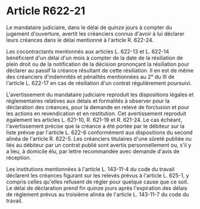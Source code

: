 # Article R622-21

Le mandataire judiciaire, dans le délai de quinze jours à compter du jugement d'ouverture, avertit les créanciers connus d'avoir à lui déclarer leurs créances dans le délai mentionné à l'article R. 622-24.

Les cocontractants mentionnés aux articles L. 622-13 et L. 622-14 bénéficient d'un délai d'un mois à compter de la date de la résiliation de plein droit ou de la notification de la décision prononçant la résiliation pour déclarer au passif la créance résultant de cette résiliation. Il en est de même des créanciers d'indemnités et pénalités mentionnées au 2° du III de l'article L. 622-17 en cas de résiliation d'un contrat régulièrement poursuivi.

L'avertissement du mandataire judiciaire reproduit les dispositions légales et réglementaires relatives aux délais et formalités à observer pour la déclaration des créances, pour la demande en relevé de forclusion et pour les actions en revendication et en restitution. Cet avertissement reproduit également les articles L. 621-10,
R. 621-19 et R. 621-24. Le cas échéant, l'avertissement précise que la créance a été portée par le débiteur sur la liste prévue par l'article L. 622-6 conformément aux dispositions du second alinéa de l'article R. 622-5. Les créanciers titulaires d'une sûreté publiée ou liés au débiteur par un contrat publié sont avertis personnellement ou, s'il y a lieu, à domicile élu, par lettre recommandée avec demande d'avis de réception.

Les institutions mentionnées à l'article L. 143-11-4 du code du travail déclarent les créances figurant sur les relevés prévus à l'article L. 625-1, y compris celles qu'elles refusent de régler pour quelque cause que ce soit. Le délai de déclaration prend fin quinze jours après l'expiration des délais de règlement prévus au troisième alinéa de l'article L. 143-11-7 du code du travail.
